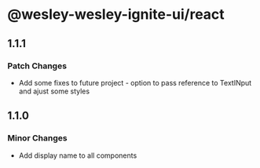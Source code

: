 # @wesley-wesley-ignite-ui/react

## 1.1.1

### Patch Changes

- Add some fixes to future project - option to pass reference to TextINput and ajust some styles

## 1.1.0

### Minor Changes

- Add display name to all components
